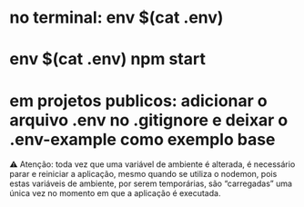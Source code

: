 # no terminal: env $(cat .env)
# env $(cat .env) npm start
# em projetos publicos: adicionar o arquivo .env no .gitignore e deixar o .env-example como exemplo base


⚠️ Atenção: toda vez que uma variável de ambiente é alterada, é necessário parar e reiniciar a aplicação, mesmo quando se utiliza o nodemon, pois estas variáveis de ambiente, por serem temporárias, são “carregadas” uma única vez no momento em que a aplicação é executada.

